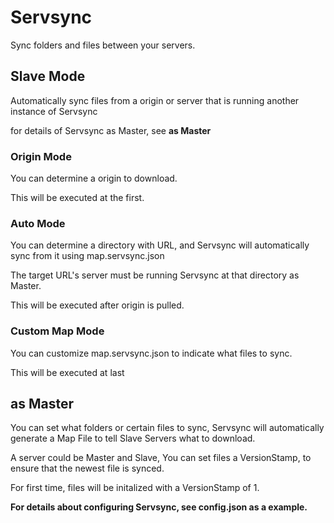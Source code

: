 # Servsync
 Sync folders and files between your servers.

 
## Slave Mode
 Automatically sync files from a origin or server that is running another instance of Servsync
 
 for details of Servsync as Master, see __as Master__ 
 
### Origin Mode
 You can determine a origin to download.
 
 This will be executed at the first.
 
### Auto Mode
 You can determine a directory with URL, and Servsync will automatically sync from it using map.servsync.json
 
 The target URL's server must be running Servsync at that directory as Master.
 
 This will be executed after origin is pulled.
### Custom Map Mode

 You can customize map.servsync.json to indicate what files to sync.
 
 
 This will be executed at last

## as Master
 You can set what folders or certain files to sync, Servsync will automatically generate a Map File to tell Slave Servers what to download.
 
 A server could be Master and Slave, You can set files a VersionStamp, to ensure that the newest file is synced.
 
 For first time, files will be initalized with a VersionStamp of 1.
 
**For details about configuring Servsync, see config.json as a example.**